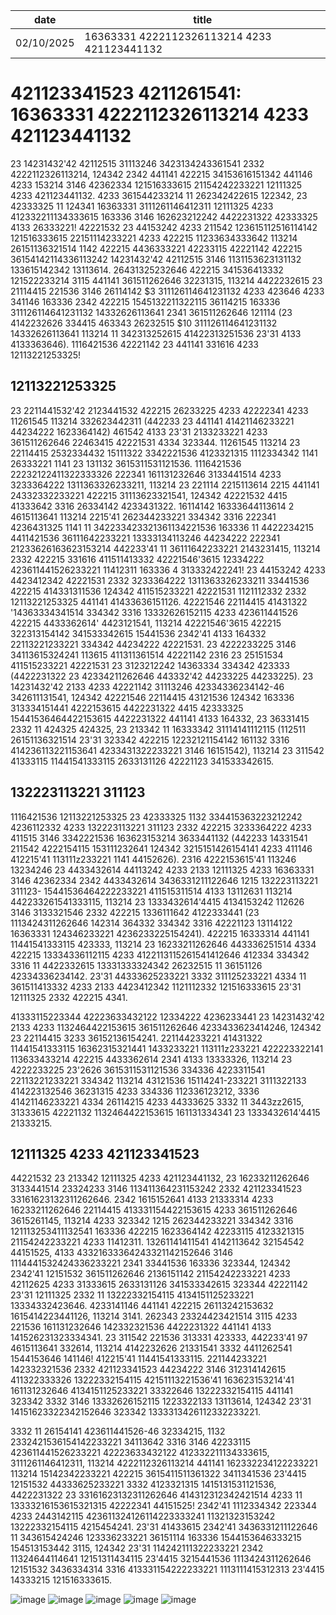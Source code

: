 | date       | title                    |
| ---------- | ------------------------ |
| 02/10/2025 | 16363331 4222112326113214 4233 421123441132       |

# 421123341523 4211261541: 16363331 4222112326113214 4233 421123441132


23 14231432'42 42112515 31113246 3423134243361541 2332 4222112326113214, 124342 2342 441141 422215 34153616151342 441146 4233 153214 3146 42362334 121516333615 21154242233221 12111325 4233 421123441132. 4233 361544233214 11 262342422615 122342, 23 42333325 11 124341 16363331 3111261146412311 12111325 4233 412332211134333615 163336 3146 162623212242 4422231322 42333325 4133 26333221! 42221532 23 44153242 4233 211542 123615112516114142 121516333615 22151114233221 4233 422215 11233634333642 113214 26151136321514 1142 422215 4436333221 42233115 42221142 422215 36154142114336113242 14231432'42 42112515 3146 1131153623131132 133615142342 13113614. 26431325232646 422215 341536413332 121522233214 3115 441141 361511262646 32231315, 113214 4422232615 23 21114415 221536 3146 26114142 $3 311126114641231132 4233 423646 4233 341146 163336 2342 422215 1545132211322115 36114215 163336 311126114641231132 14332626113641 2341 361511262646 121114 (23 4142232626 334415 463343 26232515 $10 311126114641231132 14332626113641 113214 11 342313252615 41422313251536 23'31 4133 4133363646). 1116421536 42221142 23 441141 331616 4233 12113221253325!

## 12113221253325
23 2211441532'42 2123441532 422215 26233225 4233 42222341 4233 11261545 113214 332623442311 (442233 23 441141 41421146233221 44234222 1623364142) 461542 4133 23'31 2133233221 4233 361511262646 22463415 42221531 4334 323344. 11261545 113214 23 22114415 2532334432 15111322 3342221536 4123321315 1112334342 1141 26333221 1141 23 131132 3615311531121536. 1116421536 22232122411322333326 222341 161131232646 3133441514 4233 3233364222 1311363326233211, 113214 23 221114 2215113614 2215 441141 24332332233221 422215 31113623321541, 124342 42221532 4415 41333642 3316 26334142 4233431322. 16114142 16333644113614 2 4615113641 113214 2215'41 262344233221 334342 3316 222341 4236431325 1141 11 342233423321361134221536 163336 11 4422234215 4411421536 36111642233221 13333134113246 44234222 222341 21233626163623153214 442233'41 11 36111642233221 2143231415, 113214 2332 422215 331616 411511413332 42221546'3615 12334222 423611441526233221 11412311 163336 4 313332422241! 23 44153242 4233 4423412342 42221531 2332 3233364222 1311363326233211 33441536 422215 414331311536 124342 411515233221 42221531 1121112332 2332 12113221253325 441141 41433636151126. 42221546 22114415 41431322 '14363334341514 334342 3316 13332626152115 4233 423611441526 422215 4433362614' 4423121541, 113214 42221546'3615 422215 322313154142 341533342615 15441536 2342'41 4133 164332 22113221233221 334342 44234222 42221531. 23 4222233225 3146 34113615324241 113615 411311361514 42221142 2316 23 25151534 411515233221 42221531 23 3123212242 14363334 334342 423333 (4422231322 23 42334211262646 443332'42 44233225 44233225). 23 14231432'42 2133 4233 42221142 31113246 42334336234142-46 342611131541, 124342 42221546 22114415 43121536 124342 163336 313334151441 4222153615 4422231322 4415 42333325 15441536464422153615 4422231322 441141 4133 164332, 23 36331415 2332 11 424325 424325, 23 213342 11 16333342 31114141112115 (112511 26151136321514 23'31 323342 422215 12232121154142 161132 3316 414236113221153641 4233431322233221 3146 16151542), 113214 23 311542 41333115 11441541333115 2633131126 42221123 341533342615.

## 132223113221 311123
1116421536 12113221253325 23 42333325 1132 334415363223212242 4236112332 4233 132223113221 311123 2332 422215 3233364222 4233 411515 3146 3342221536 163623153214 3633441132 (442233 14331541 211542 4222154115 153111232641 124342 3215151426154141 4233 411146 412215'41 113111z233221 1141 44152626). 2316 4222153615'41 113246 13234246 23 4433432614 44113242 4233 2133 12111325 4233 16363331 3146 42362334 2342 4433432614 3436331211122646 1215 132223113221 311123- 15441536464222233221 411515311514 4133 13112631 113214 442233261541333115, 113214 23 1333432614'4415 4134153242 112626 3146 3133321546 2332 422215 1336111642 4122333441 (23 1113424311262646 142314 364332 334342 3316 42221123 13114122 16363331 124346233221 4236233225154241). 422215 16333314 441141 11441541333115 423333, 113214 23 16233211262646 443336251514 4334 422215 13334336112115 4233 4122113115261541412646 412334 334342 3316 11 4422332615 13331333324342 26232515 11 36151126 42334336234142. 23'31 44333625233221 3332 311125233221 4334 11 361511413332 4233 2133 4423412342 1121112332 121516333615 23'31 12111325 2332 422215 4341.

41333115223344 42223633432122 12334222 4236233441 23 14231432'42 2133 4233 1132464422153615 361511262646 4233433623414246, 124342 23 22114415 3233 36152136154241. 221144233221 41431322 11441541333115 16362315321441 1433233221 113111z233221 422223322141 113633433214 422215 4433362614 2341 4133 13333326, 113214 23 4222233225 23'2626 3615311531121536 334336 4223311541 22113221233221 334342 113214 43121536 15114241-233221 3111322133 414223132546 36231315 4233 334336 112336123212, 3336 41421146233221 4334 26114215 4233 44333625 3332 11 3443zz2615, 31333615 42221132 1132464422153615 161131334341 23 1333432614'4415 21333215.

## 12111325 4233 421123341523
44221532 23 213342 12111325 4233 421123441132, 23 16233211262646 3133441514 23324233 3146 113411364231153242 2332 421123341523 33161623132311262646. 2342 1615152641 4133 21333314 4233 16233211262646 22114415 413331154422153615 4233 361511262646 3615261145, 113214 4233 323342 1215 262344233221 334342 3316 121113253411132541 163336 422215 1623364142 42233115 4123321315 21154242233221 4233 11412311. 13261141411541 4142113642 32154542 44151525, 4133 43321633364243321142152646 3146 1114441532424336233221 2341 33441536 163336 323344, 124342 2342'41 12151532 361511262646 2136151142 21154242233221 4233 42112625 4233 31333615 2633131126 341533342615 323344 42221142 23'31 12111325 2332 11 13222332154115 4134151125233221 13334332423646. 4233141146 441141 422215 26113242153632 1615414223441126, 113214 3141. 262343 23324423421514 3115 4233 221536 161131232646 142332321536 4422231322 441141 4133 141526231323334341. 23 311542 221536 313331 423333, 442233'41 97 4615113641 332614, 113214 4142232626 21331541 3332 4411262541 1544153646 141146! 412215'41 11441541333115. 221144233221 142332321536 2332 421123341523 44234222 3146 312314142615 411322333326 13222332154115 42151113221536'41 163623153214'41 161131232646 4134151125233221 33322646 13222332154115 441141 323342 3332 3146 13332626152115 1223322133 13113614, 124342 23'31 14151623322342152646 323342 1333313426112332233221.


3332 11 26154141 423611441526-46 32334215, 1132 2332421536154142233221 34113642 3316 3146 42233115 423611441526233221 42223633432122 412332211134333615, 3111261146412311, 113214 4222112326113214 441141 162332234122233221 113214 15142342233221 422215 3615411511361322 3411341536 23'4415 12151532 44333625233221 3332 4123321315 1415131531121536, 4422231322 23 33161623132311262646 414312312342421514 4233 11 13333216153615321315 42222341 44151525! 2342'41 1112334342 223344 4233 2443142115 423611324126114223333241 11321323153242 13222332154115 4215454241. 23'31 41433615 2342'41 3436331211122646 11 343615424246 123336233221 36151114 163336 1544153646333215 154513153442 3115, 124342 23'31 114242111322233221 2342 11324644114641 12151311434115 23'4415 3215441536 1113424311262646 12151532 3436334314 3316 413331154222233221 1113111415312313 23'4415 14333215 121516333615.

![image](/content/15362313/233111211541/16363331_4222112326113214_4233_421123441132/bangkok.JPG)
![image](/content/15362313/233111211541/16363331_4222112326113214_4233_421123441132/chiangmai.JPG)
![image](/content/15362313/233111211541/16363331_4222112326113214_4233_421123441132/moped.jpeg)
![image](/content/15362313/233111211541/16363331_4222112326113214_4233_421123441132/rowan.JPG)
![image](/content/15362313/233111211541/16363331_4222112326113214_4233_421123441132/tuktuk.jpg)
